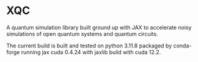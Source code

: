 # XQC
A quantum simulation library built ground up with JAX to accelerate noisy simulations of open quantum systems and quantum circuits.

The current build is built and tested on python 3.11.8 packaged by conda-forge running jax cuda 0.4.24 with jaxlib build with cuda 12.2.
